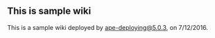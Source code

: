 This is sample wiki
-------------------

This is a sample wiki deployed by ape-deploying@5.0.3, on 7/12/2016.
